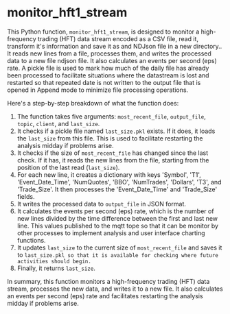 # monitor\_hft1\_stream

This Python function, `monitor_hft1_stream`, is designed to monitor a high-frequency trading (HFT) data stream encoded as a CSV file, read it, transform it's information and save it as and NDJson file in a new directory.. It reads new lines from a file, processes them, and writes the processed data to a new file ndjson file.  It also calculates an events per second (eps) rate.  A pickle file is used to mark how much of the daily file has already been processed to facilitate situations where the datastream is lost and restarted so that repeated date is not written to the output file that is opened in Append mode to minimize file processing operations.

Here's a step-by-step breakdown of what the function does:

1. The function takes five arguments: `most_recent_file`, `output_file`, `topic`, `client`, and `last_size`.
2. It checks if a pickle file named `last_size.pkl` exists. If it does, it loads the `last_size` from this file. This is used to facilitate restarting the analysis midday if problems arise.
3. It checks if the size of `most_recent_file` has changed since the last check. If it has, it reads the new lines from the file, starting from the position of the last read (`last_size`).
4. For each new line, it creates a dictionary with keys 'Symbol', 'T1', 'Event\_Date\_Time', 'NumQuotes', 'BBO', 'NumTrades', 'Dollars', 'T3', and 'Trade\_Size'. It then processes the 'Event\_Date\_Time' and 'Trade\_Size' fields.
5. It writes the processed data to `output_file` in JSON format.
6. It calculates the events per second (eps) rate, which is the number of new lines divided by the time difference between the first and last new line. This values published to the mqtt tope so that it can be monitor by other processes to implement analysis and user interface charting functions.
7. It updates `last_size` to the current size of `most_recent_file` and saves it to `last_size.pkl so that it is available for checking where future activities should begin.`
8. Finally, it returns `last_size`.

In summary, this function monitors a high-frequency trading (HFT) data stream, processes the new data, and writes it to a new file. It also calculates an events per second (eps) rate and facilitates restarting the analysis midday if problems arise.
